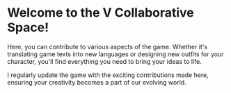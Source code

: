 # Welcome to the V Collaborative Space!

Here, you can contribute to various aspects of the game. Whether it's translating game texts into new languages or designing new outfits for your character, you'll find everything you need to bring your ideas to life.

I regularly update the game with the exciting contributions made here, ensuring your creativity becomes a part of our evolving world.
